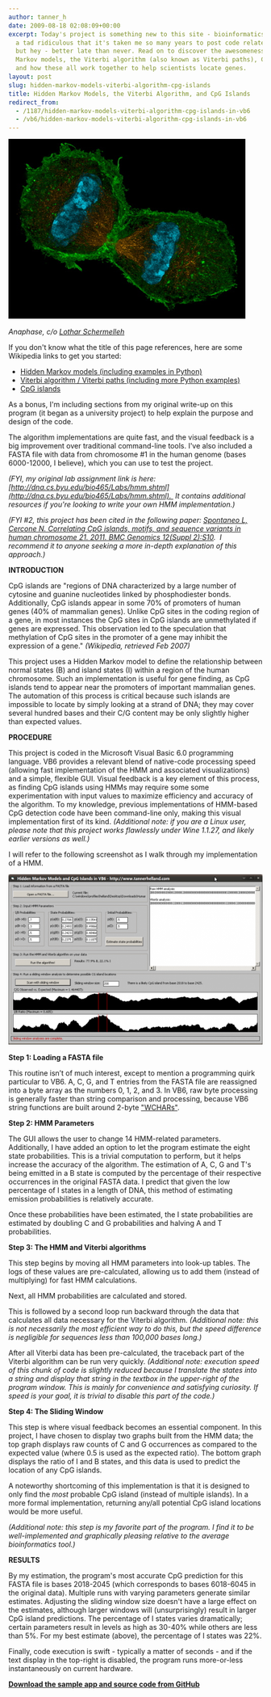 ```yaml
---
author: tanner_h
date: 2009-08-18 02:08:09+00:00
excerpt: Today's project is something new to this site - bioinformatics code!  I feel
  a tad ridiculous that it's taken me so many years to post code related to my field,
  but hey - better late than never. Read on to discover the awesomeness of Hidden
  Markov models, the Viterbi algorithm (also known as Viterbi paths), CpG islands,
  and how these all work together to help scientists locate genes.
layout: post
slug: hidden-markov-models-viterbi-algorithm-cpg-islands
title: Hidden Markov Models, the Viterbi Algorithm, and CpG Islands
redirect_from:
  - /1187/hidden-markov-models-viterbi-algorithm-cpg-islands-in-vb6
  - /vb6/hidden-markov-models-viterbi-algorithm-cpg-islands-in-vb6
---
```


![images/3D-SIM-4_Anaphase_3_color.jpg](images/3D-SIM-4_Anaphase_3_color.jpg)

*Anaphase, c/o [Lothar Schermelleh](http://commons.wikimedia.org/wiki/File:3D-SIM-4_Anaphase_3_color.jpg)*

If you don't know what the title of this page references, here are some Wikipedia links to get you started:

* [Hidden Markov models (including examples in Python)](http://en.wikipedia.org/wiki/Hidden_Markov_model)
* [Viterbi algorithm / Viterbi paths (including more Python examples)](http://en.wikipedia.org/wiki/Viterbi_path)
* [CpG islands](http://en.wikipedia.org/wiki/CpG_islands)

As a bonus, I'm including sections from my original write-up on this program (it began as a university project) to help explain the purpose and design of the code.

The algorithm implementations are quite fast, and the visual feedback is a big improvement over traditional command-line tools. I've also included a FASTA file with data from chromosome #1 in the human genome (bases 6000-12000, I believe), which you can use to test the project.

_(FYI, my original lab assignment link is here: [http://dna.cs.byu.edu/bio465/Labs/hmm.shtml](http://dna.cs.byu.edu/bio465/Labs/hmm.shtml).  It contains additional resources if you're looking to write your own HMM implementation.)_

_(FYI #2, this project has been cited in the following paper: [Spontaneo L, Cercone N. Correlating CpG islands, motifs, and sequence variants in human chromosome 21. 2011. BMC Genomics 12(Suppl 2):S10](http://www.biomedcentral.com/1471-2164/12/S2/S10).  I recommend it to anyone seeking a more in-depth explanation of this approach.)_

**INTRODUCTION**

CpG islands are "regions of DNA characterized by a large number of cytosine and guanine nucleotides linked by phosphodiester bonds. Additionally, CpG islands appear in some 70% of promoters of human genes (40% of mammalian genes). Unlike CpG sites in the coding region of a gene, in most instances the CpG sites in CpG islands are unmethylated if genes are expressed. This observation led to the speculation that methylation of CpG sites in the promoter of a gene may inhibit the expression of a gene." *(Wikipedia, retrieved Feb 2007)*

This project uses a Hidden Markov model to define the relationship between normal states (B) and island states (I) within a region of the human chromosome. Such an implementation is useful for gene finding, as CpG islands tend to appear near the promoters of important mammalian genes. The automation of this process is critical because such islands are impossible to locate by simply looking at a strand of DNA; they may cover several hundred bases and their C/G content may be only slightly higher than expected values.

**PROCEDURE**

This project is coded in the Microsoft Visual Basic 6.0 programming language. VB6 provides a relevant blend of native-code processing speed (allowing fast implementation of the HMM and associated visualizations) and a simple, flexible GUI. Visual feedback is a key element of this process, as finding CpG islands using HMMs may require some some experimentation with input values to maximize efficiency and accuracy of the algorithm. To my knowledge, previous implementations of HMM-based CpG detection code have been command-line only, making this visual implementation first of its kind. _(Additional note: if you are a Linux user, please note that this project works flawlessly under Wine 1.1.27, and likely earlier versions as well.)_

I will refer to the following screenshot as I walk through my implementation of a HMM.

![HMM_screenshot](images/HMM_screenshot-600x401.png)

**Step 1: Loading a FASTA file**

This routine isn’t of much interest, except to mention a programming quirk particular to VB6. A, C, G, and T entries from the FASTA file are reassigned into a byte array as the numbers 0, 1, 2, and 3. In VB6, raw byte processing is generally faster than string comparison and processing, because VB6 string functions are built around 2-byte ["WCHARs"](https://msdn.microsoft.com/en-us/library/gg269344%28v=exchg.10%29.aspx?f=255&MSPPError=-2147217396).

**Step 2: HMM Parameters**

The GUI allows the user to change 14 HMM-related parameters. Additionally, I have added an option to let the program estimate the eight state probabilities. This is a trivial computation to perform, but it helps increase the accuracy of the algorithm. The estimation of A, C, G and T's being emitted in a B state is computed by the percentage of their respective occurrences in the original FASTA data. I predict that given the low percentage of I states in a length of DNA, this method of estimating emission probabilities is relatively accurate.

Once these probabilities have been estimated, the I state probabilities are estimated by doubling C and G probabilities and halving A and T probabilities.

**Step 3: The HMM and Viterbi algorithms**

This step begins by moving all HMM parameters into look-up tables. The logs of these values are pre-calculated, allowing us to add them (instead of multiplying) for fast HMM calculations.

Next, all HMM probabilities are calculated and stored.

This is followed by a second loop run backward through the data that calculates all data necessary for the Viterbi algorithm. _(Additional note: this is not necessarily the most efficient way to do this, but the speed difference is negligible for sequences less than 100,000 bases long.)_

After all Viterbi data has been pre-calculated, the traceback part of the Viterbi algorithm can be run very quickly. _(Additional note: execution speed of this chunk of code is slightly reduced because I translate the states into a string and display that string in the textbox in the upper-right of the program window. This is mainly for convenience and satisfying curiosity. If speed is your goal, it is trivial to disable this part of the code.)_

**Step 4: The Sliding Window**

This step is where visual feedback becomes an essential component. In this project, I have chosen to display two graphs built from the HMM data; the top graph displays raw counts of C and G occurrences as compared to the expected value (where 0.5 is used as the expected ratio). The bottom graph displays the ratio of I and B states, and this data is used to predict the location of any CpG islands.

A noteworthy shortcoming of this implementation is that it is designed to only find the _most_ probable CpG island (instead of multiple islands). In a more formal implementation, returning any/all potential CpG island locations would be more useful.

_(Additional note: this step is my favorite part of the program. I find it to be well-implemented and graphically pleasing relative to the average bioinformatics tool.)_

**RESULTS**

By my estimation, the program's most accurate CpG prediction for this FASTA file is bases 2018-2045 (which corresponds to bases 6018-6045 in the original data). Multiple runs with varying parameters generate similar estimates. Adjusting the sliding window size doesn't have a large effect on the estimates, although larger windows will (unsurprisingly) result in larger CpG island predictions. The percentage of I states varies dramatically; certain parameters result in levels as high as 30-40% while others are less than 5%. For my best estimate (above), the percentage of I states was 22%.

Finally, code execution is swift - typically a matter of seconds - and if the text display in the top-right is disabled, the program runs more-or-less instantaneously on current hardware.

**[Download the sample app and source code from GitHub](https://github.com/tannerhelland/vb6-code/tree/master/Hidden-Markov-model)**
